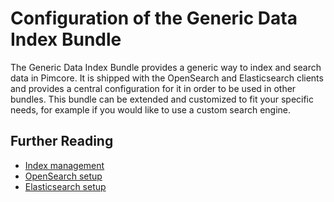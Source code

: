 # Configuration of the Generic Data Index Bundle

The Generic Data Index Bundle provides a generic way to index and search data in Pimcore. It is shipped with the OpenSearch and Elasticsearch clients and provides a central configuration for it in order to be used in other bundles. 
This bundle can be extended and customized to fit your specific needs, for example if you would like to use a custom search engine.

## Further Reading
- [Index management](./03_Index_Management.md)
- [OpenSearch setup](./04_Opensearch.md)
- [Elasticsearch setup](./05_Elasticsearch.md)
